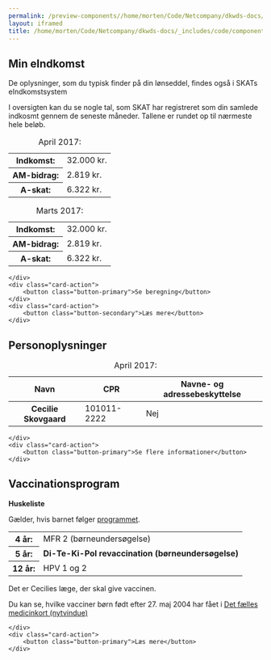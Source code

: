 ```yaml
--- 
permalink: /preview-components//home/morten/Code/Netcompany/dkwds-docs/_includes/code/components/card.html
layout: iframed 
title: /home/morten/Code/Netcompany/dkwds-docs/_includes/code/components/card.html
---
```

<div class="card card-large card-fit">
    <div class="card-header">
        <h2>Min eIndkomst</h2>
        <p></p>
    </div>
    <div class="card-block card-content">
        <p>De oplysninger, som du typisk finder på din lønseddel, findes også i
            SKATs eIndkomstsystem</p>
        <p>I oversigten kan du se nogle tal, som SKAT har registreret som din samlede
            indkosmt gennem de seneste måneder. Tallene er rundet op til nærmeste
            hele beløb.</p>
        <table class="table-borderless">
            <caption>April 2017:</caption>
            <tbody>
                <tr>
                    <th scope="row"><strong>Indkomst:</strong></th>
                    <td>32.000 kr.</td>
                </tr>
                <tr>
                    <th scope="row"><strong>AM-bidrag:</strong></th>
                    <td>2.819 kr.</td>
                </tr>
                <tr>
                    <th scope="row"><strong>A-skat:</strong></th>
                    <td>6.322 kr.</td>
                </tr>
            </tbody>
        </table>
        <table class="table-borderless">
            <caption>Marts 2017:</caption>
            <tbody>
                <tr>
                    <th scope="row"><strong>Indkomst:</strong></th>
                    <td>32.000 kr.</td>
                </tr>
                <tr>
                    <th scope="row"><strong>AM-bidrag:</strong></th>
                    <td>2.819 kr.</td>
                </tr>
                <tr>
                    <th scope="row"><strong>A-skat:</strong></th>
                    <td>6.322 kr.</td>
                </tr>
            </tbody>
        </table>

    </div>
    <div class="card-action">
        <button class="button-primary">Se beregning</button>
    </div>
    <div class="card-action">
        <button class="button-secondary">Læs mere</button>
    </div>
</div>

<div class="card card-large card-fit">
    <div class="card-header">
        <h2>Personoplysninger</h2>
        <p></p>
    </div>
    <div class="card-block card-content">
        <table class="table-borderless">
            <caption>April 2017:</caption>
            <thead>
                <tr>
                    <th scope="col">Navn</th>
                    <th scope="col">CPR</th>
                    <th scope="col">Navne- og adressebeskyttelse</th>
                </tr>
            </thead>
            <tbody>
                <tr>
                    <th scope="row">Cecilie Skovgaard</th>
                    <td>101011-2222</td>
                    <td>Nej</td>
                </tr>
            </tbody>
        </table>

    </div>
    <div class="card-action">
        <button class="button-primary">Se flere informationer</button>
    </div>
</div>

<div class="card card-large card-fit">
    <div class="card-header">
        <h2>Vaccinationsprogram</h2>
        <p></p>
    </div>
    <div class="card-block card-content">
        <p><strong>Huskeliste</strong></p>
        <p>Gælder, hvis barnet følger
            <a href="#">programmet</a>.</p>
        <table class="table-borderless">
            <tbody>
                <tr>
                    <th scope="row"><strong>4 år:</strong></th>
                    <td>MFR 2 (børneundersøgelse)</td>
                </tr>
                <tr>
                    <th scope="row"><strong>5 år:</strong></th>
                    <td><strong>Di-Te-Ki-Pol revaccination (børneundersøgelse)</strong></td>
                </tr>
                <tr>
                    <th scope="row"><strong>12 år:</strong></th>
                    <td>HPV 1 og 2</td>
                </tr>
            </tbody>
        </table>
        <p>Det er Cecilies læge, der skal give vaccinen.</p>
        <p>Du kan se, hvilke vacciner børn født efter 27. maj 2004 har fået i
            <a
                href="#">Det fælles medicinkort (nytvindue)</a>

    </div>
    <div class="card-action">
        <button class="button-primary">Læs mere</button>
    </div>
</div>